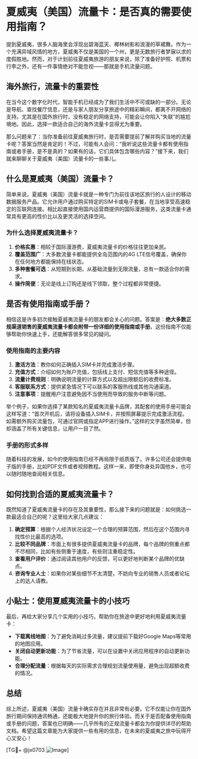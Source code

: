 # 夏威夷（美国）流量卡：是否真的需要使用指南？

提到夏威夷，很多人脑海里会浮现出碧海蓝天、椰林树影和浪漫的草裙舞。作为一个充满异域风情的地方，夏威夷不仅是美国的一个州，更是无数旅行者梦寐以求的度假胜地。然而，对于计划前往夏威夷旅游的朋友来说，除了准备好护照、机票和行李之外，还有一件事情绝对不能忽视——那就是手机流量问题。

## 海外旅行，流量卡的重要性

在当今这个数字化时代，智能手机已经成为了我们生活中不可或缺的一部分。无论是导航、查找餐厅信息，还是与家人朋友分享旅途中的精彩瞬间，都离不开网络的支持。尤其是在国外旅行时，没有稳定的网络支持，可能会让你陷入“失联”的尴尬境地。因此，选择一款适合自己的海外流量卡显得尤为重要。

那么问题来了：当你准备前往夏威夷旅行时，是否需要提前了解并购买当地的流量卡呢？答案当然是肯定的！不过，可能有人会问：“我听说这些流量卡都有使用指南或者手册，是不是真的？如果有的话，它们具体包含哪些内容？”接下来，我们就来聊聊关于夏威夷（美国）流量卡的一些事儿。

## 什么是夏威夷（美国）流量卡？

简单来说，夏威夷（美国）流量卡就是一种专门为前往该地区旅行的人设计的移动数据服务产品。它允许用户通过购买特定的SIM卡或电子套餐，在当地享受高速稳定的互联网连接。相比起直接使用国内运营商提供的国际漫游服务，这类流量卡通常具有更高的性价比以及更灵活的选择空间。

### 为什么选择夏威夷流量卡？
1. **价格实惠**：相较于国际漫游费，夏威夷流量卡的价格往往更加亲民。
2. **覆盖范围广**：大多数流量卡都能提供全岛范围内的4G LTE信号覆盖，确保你在任何地方都能保持在线状态。
3. **多种套餐可选**：从短期到长期，从基础流量到无限流量，总有一款适合你的需求。
4. **操作简便**：无论是线上订购还是线下领取，整个过程都非常便捷。

## 是否有使用指南或手册？

相信这是许多初次接触夏威夷流量卡的朋友都会关心的问题。答案是：**绝大多数正规渠道销售的夏威夷流量卡都会附带一份详细的使用指南或手册**。这份指南不仅能够帮助你快速上手，还能解答很多常见的疑问。

### 使用指南的主要内容
1. **激活方法**：教你如何正确插入SIM卡并完成激活步骤。
2. **充值方式**：介绍如何为账户充值，包括线上支付、短信充值等多种途径。
3. **流量计费规则**：明确说明流量的计算方式以及超出限额后的收费标准。
4. **客服联系方式**：提供紧急情况下可以联系的客服热线或其他沟通渠道。
5. **注意事项**：提醒用户注意避免因不当使用而导致的服务中断等问题。

举个例子，如果你选择了某款知名的夏威夷流量卡品牌，其配套的使用手册可能会这样写道：“首次开机后，请将设备插入SIM卡，并按照屏幕提示完成激活流程。如需额外购买流量包，可通过官网或指定APP进行操作。”这样的文字虽然简单，但却涵盖了所有关键信息，让用户一目了然。

### 手册的形式多样
随着科技的发展，如今的使用指南已经不再局限于纸质版了。许多公司还会提供电子版的手册，比如PDF文件或者视频教程。这样一来，即使你身处异国他乡，也可以随时随地查阅相关信息。

## 如何找到合适的夏威夷流量卡？

既然知道了夏威夷流量卡的存在及其重要性，那么接下来的问题就是：如何挑选一款最适合自己的呢？这里给大家几点建议：

1. **确定预算**：根据个人经济状况设定一个合理的预算范围，然后在这个范围内寻找性价比最高的选项。
2. **比较不同品牌**：市面上有很多提供夏威夷流量卡的品牌，每个品牌的侧重点都不尽相同，比如有些侧重于速度，有些则注重稳定性。
3. **查看用户评价**：通过阅读其他用户的反馈，可以更好地判断某个品牌的优缺点。
4. **咨询专业人士**：如果你对某些细节不太清楚，不妨向专业的销售人员或者论坛上的达人请教。

## 小贴士：使用夏威夷流量卡的小技巧

最后，再给大家分享几个实用的小技巧，帮助你在旅途中更好地利用夏威夷流量卡：

- **下载离线地图**：为了避免消耗过多流量，建议提前下载好Google Maps等常用的地图应用。
- **关闭自动更新功能**：为了节省流量，可以在设置中关闭应用程序的自动更新功能。
- **合理分配流量**：根据每天的实际需求合理规划流量使用量，避免出现超额收费的情况。

## 总结

综上所述，夏威夷（美国）流量卡确实存在并且非常有必要。它不仅能让你在国外旅行期间保持通讯畅通，还能极大地提升你的旅行体验。而关于是否配备使用指南或手册的问题，答案也已明确——几乎所有的正规流量卡都会为你提供详尽的帮助文档。希望这篇文章能为大家提供一些有用的信息，在未来的夏威夷之旅中玩得开心又安心！

[TG💪+ @jx0703 ![Image](https://github.com/user-attachments/assets/dbca1d08-cadb-493c-b0ec-ad6f7a83f270)]